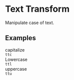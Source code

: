 # Text Transform

Manipulate case of text.

## Examples

<div class="pa3 ba b-gray-300 mb4">
    <div class="tp-grid">
        <div class="tp-col tp-col--12 tp-col--md-4 mb3 m:mb0">
            <div class="bg-gray-200 pa2 ttc">capitalize</div>
            <code class="mt1 clipboard">ttc</code>
        </div>
        <div class="tp-col tp-col--12 tp-col--md-4 mb3 m:mb0">
            <div class="bg-gray-200 pa2 ttl">Lowercase</div>
            <code class="mt1 clipboard">ttl</code>
        </div>
        <div class="tp-col tp-col--12 tp-col--md-4">
            <div class="bg-gray-200 pa2 ttu">uppercase</div>
            <code class="mt1 clipboard">ttu</code>
        </div>
    </div>
</div>
